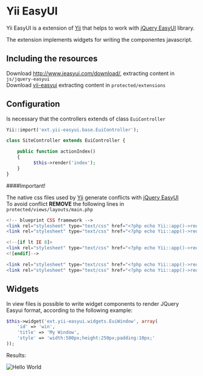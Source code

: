 Yii EasyUI
==========

Yii EasyUI is a extension of [Yii](http://www.yiiframework.com) that helps to work with [jQuery EasyUI](http://www.jeasyui.com) library.

The extension implements widgets for writing the componentes javascript.

Including the resources
------------------------

Download http://www.jeasyui.com/download/, extracting content in ```js/jquery-easyui```  
Download [yii-easyui](https://github.com/leandrogehlen/yii-easyui/archive/master.zip) extracting content in ```protected/extensions```
    
Configuration
-------------
Is necessary that the controllers extends of class ```EuiController```

```php
Yii::import('ext.yii-easyui.base.EuiController');

class SiteController extends EuiController {

    public function actionIndex() 
    {
	      $this->render('index');	
    }	
}
```

####Important!

The native css files used by [Yii](http://www.yiiframework.com) generate conflicts with [jQuery EasyUI](http://www.jeasyui.com)  
To avoid conflict **REMOVE** the following lines in ```protected/views/layouts/main.php```

```php
<!-- blueprint CSS framework -->
<link rel="stylesheet" type="text/css" href="<?php echo Yii::app()->request->baseUrl; ?>/css/screen.css" media="screen, projection" />
<link rel="stylesheet" type="text/css" href="<?php echo Yii::app()->request->baseUrl; ?>/css/print.css" media="print" />

<!--[if lt IE 8]>
<link rel="stylesheet" type="text/css" href="<?php echo Yii::app()->request->baseUrl; ?>/css/ie.css" media="screen, projection" />
<![endif]-->

<link rel="stylesheet" type="text/css" href="<?php echo Yii::app()->request->baseUrl; ?>/css/main.css" />
<link rel="stylesheet" type="text/css" href="<?php echo Yii::app()->request->baseUrl; ?>/css/form.css" />
```

Widgets
------

In view files is possible to write widget components to render JQuery Easyui format, according to the following example:

```php
$this->widget('ext.yii-easyui.widgets.EuiWindow', array(
	'id' => 'win',
	'title' => 'My Window',
	'style' => 'width:500px;height:250px;padding:10px;'			
));

``` 

Results:

![Hello World](https://jquery-easyui.googlecode.com/svn/trunk/share/tutorial/window/win1_1.png)
